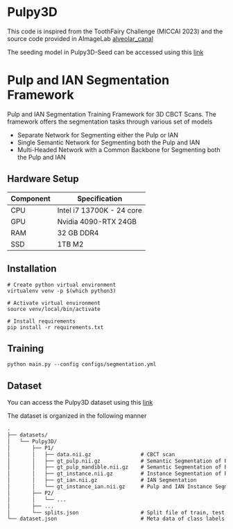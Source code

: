 # Pulpy3D

This code is inspired from the ToothFairy Challenge (MICCAI 2023) and the source code provided in AImageLab [alveolar_canal](https://github.com/AImageLab-zip/alveolar_canal)

The seeding model in Pulpy3D-Seed can be accessed using this [link](https://github.com/mahmoudgamal0/Pulpy3D-Seed)

# Pulp and IAN Segmentation Framework
Pulp and IAN Segmentation Training Framework for 3D CBCT Scans. The framework offers the segmentation tasks through various set of models

* Separate Network for Segmenting either the Pulp or IAN
* Single Semantic Network for Segmenting both the Pulp and IAN
* Multi-Headed Network with a Common Backbone for Segmenting both the Pulp and IAN

## Hardware Setup
| Component | Specification             |
| --------- | ------------------------- |
| CPU       | Intel i7 13700K - 24 core |
| GPU       | Nvidia 4090-RTX 24GB      |
| RAM       | 32 GB DDR4                |
| SSD       | 1TB M2                    |


## Installation
```
# Create python virtual environment
virtualenv venv -p $(which python3)

# Activate virtual environment
source venv/local/bin/activate

# Install requirements
pip install -r requirements.txt
```

## Training
```
python main.py --config configs/segmentation.yml
```

## Dataset
You can access the Pulpy3D dataset using this [link]()

The dataset is organized in the following manner
```md
.
├── datasets/
│   └── Pulpy3D/
│       ├── P1/
│       │   ├── data.nii.gz                # CBCT scan 
│       │   ├── gt_pulp.nii.gz             # Semantic Segmentation of Pulp (lower/upper)
│       │   ├── gt_pulp_mandible.nii.gz    # Semantic Segmentation of Pulp (lower only)
│       │   ├── gt_instance.nii.gz         # Instance Segmentation of Pulp
│       │   ├── gt_ian.nii.gz              # IAN Segmentation
│       │   └── gt_instance_ian.nii.gz     # Pulp and IAN Instance Segmentation
│       ├── P2/
│       │   └── ...
│       ├── ...
│       └── splits.json                    # Split file of train, test and val
└── dataset.json                           # Meta data of class labels and mapping
```
